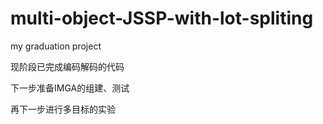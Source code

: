 # multi-object-JSSP-with-lot-spliting
my graduation project

现阶段已完成编码解码的代码

下一步准备IMGA的组建、测试

再下一步进行多目标的实验
